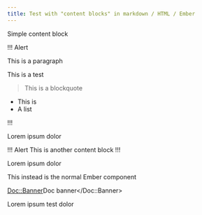 ```yaml
---
title: Test with "content blocks" in markdown / HTML / Ember
---
```


Simple content block

!!! Alert

This is a paragraph

This is a test

> This is a blockquote

- This is
- A list

!!!

Lorem ipsum dolor

!!! Alert
This is another content block
!!!

Lorem ipsum dolor

This instead is the normal Ember component

<Doc::Banner>Doc banner</Doc::Banner>

Lorem ipsum test dolor